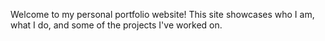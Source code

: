 Welcome to my personal portfolio website! This site showcases who I am, what I do, and some of the projects I've worked on.
